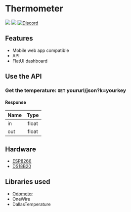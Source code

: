 # Thermometer

[![](https://img.shields.io/github/release/xRealNeon/Thermometer.svg)](https://github.com/xRealNeon/Thermometer/releases)
[![](https://img.shields.io/github/license/mashape/apistatus.svg)](https://github.com/xRealNeon/Thermometer/blob/master/LICENSE)
[![Discord](https://discordapp.com/api/guilds/365206523749728266/embed.png)](https://discord.gg/rpvdY42)

## Features
- Mobile web app compatible
- API
- FlatUI dashboard

## Use the API
### Get the temperature: `GET` yoururl/json?k=yourkey

#### Response
| Name          | Type          |
| ------------- |:-------------:|
| in            | float         |
| out           | float         |

## Hardware
- [ESP8266](https://www.ebay.com/itm/NodeMcu-Lua-WIFI-Internet-Things-development-board-based-ESP8266-CP2102-module/201542946669)
- [DS18B20](https://www.ebay.com/itm/10pcs-Waterproof-DS18B20-Digital-Thermal-Probe-SensorTemperature-Sensor-100cm-TS/113336693808)

## Libraries used
- [Odometer](https://github.hubspot.com/odometer/)
- OneWire
- DallasTemperature
